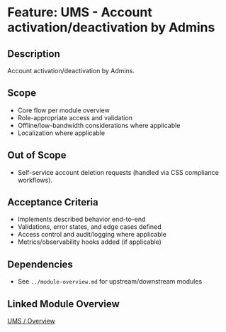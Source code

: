 # Feature: UMS - Account activation/deactivation by Admins

## Description
Account activation/deactivation by Admins.

## Scope
- Core flow per module overview
- Role-appropriate access and validation
- Offline/low-bandwidth considerations where applicable
- Localization where applicable

## Out of Scope
- Self-service account deletion requests (handled via CSS compliance workflows).

## Acceptance Criteria
- Implements described behavior end-to-end
- Validations, error states, and edge cases defined
- Access control and audit/logging where applicable
- Metrics/observability hooks added (if applicable)

## Dependencies
- See `../module-overview.md` for upstream/downstream modules

## Linked Module Overview
[UMS / Overview](../module-overview.md)

